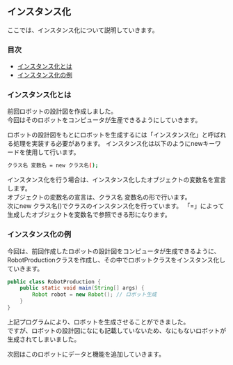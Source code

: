 ## インスタンス化
ここでは、インスタンス化について説明していきます。

### 目次
* [インスタンス化とは](#sec1)
* [インスタンス化の例](#sec2)

### <a name="sec1"></a>インスタンス化とは
前回ロボットの設計図を作成しました。  
今回はそのロボットをコンピュータが生産できるようにしていきます。

ロボットの設計図をもとにロボットを生成するには「インスタンス化」と呼ばれる処理を実装する必要があります。
インスタンス化は以下のようにnewキーワードを使用して行います。

```sh
クラス名 変数名 = new クラス名();
```

インスタンス化を行う場合は、インスタンス化したオブジェクトの変数名を宣言します。  
オブジェクトの変数名の宣言は、クラス名 変数名の形で行います。  
次にnew クラス名()でクラスのインスタンス化を行っています。
「=」によって生成したオブジェクトを変数名で参照できる形になります。

### <a name="sec2"></a>インスタンス化の例
今回は、前回作成したロボットの設計図をコンピュータが生成できるように、RobotProductionクラスを作成し、その中でロボットクラスをインスタンス化していきます。

```java
public class RobotProduction {
	public static void main(String[] args) {
		Robot robot = new Robot(); // ロボット生成
	}
}
```

上記プログラムにより、ロボットを生成させることができました。  
ですが、ロボットの設計図になにも記載していないため、なにもないロボットが生成されてしまいました。

次回はこのロボットにデータと機能を追加していきます。
